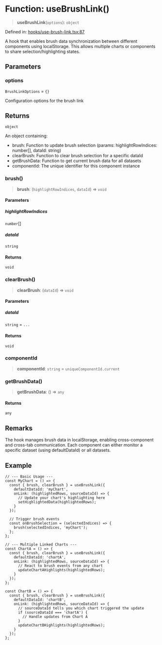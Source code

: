# Function: useBrushLink()

> **useBrushLink**(`options`): `object`

Defined in: [hooks/use-brush-link.tsx:87](https://github.com/GeoDaCenter/openassistant/blob/a1bcfdf89aac2d64b3bda9cf92b96ead076def28/packages/common/src/hooks/use-brush-link.tsx#L87)

A hook that enables brush data synchronization between different components using localStorage.
This allows multiple charts or components to share selection/highlighting states.

## Parameters

### options

`BrushLinkOptions` = `{}`

Configuration options for the brush link

## Returns

`object`

An object containing:
- brush: Function to update brush selection (params: highlightRowIndices: number[], dataId: string)
- clearBrush: Function to clear brush selection for a specific dataId
- getBrushData: Function to get current brush data for all datasets
- componentId: The unique identifier for this component instance

### brush()

> **brush**: (`highlightRowIndices`, `dataId`) => `void`

#### Parameters

##### highlightRowIndices

`number`[]

##### dataId

`string`

#### Returns

`void`

### clearBrush()

> **clearBrush**: (`dataId`) => `void`

#### Parameters

##### dataId

`string` = `...`

#### Returns

`void`

### componentId

> **componentId**: `string` = `uniqueComponentId.current`

### getBrushData()

> **getBrushData**: () => `any`

#### Returns

`any`

## Remarks

The hook manages brush data in localStorage, enabling cross-component and cross-tab communication.
Each component can either monitor a specific dataset (using defaultDataId) or all datasets.

## Example

```tsx
// --- Basic Usage ---
const MyChart = () => {
  const { brush, clearBrush } = useBrushLink({
    defaultDataId: 'myChart',
    onLink: (highlightedRows, sourceDataId) => {
      // Update your chart's highlighting here
      setHighlightedData(highlightedRows);
    }
  });

  // Trigger brush events
  const onBrushSelection = (selectedIndices) => {
    brush(selectedIndices, 'myChart');
  };
};

// --- Multiple Linked Charts ---
const ChartA = () => {
  const { brush, clearBrush } = useBrushLink({
    defaultDataId: 'chartA',
    onLink: (highlightedRows, sourceDataId) => {
      // React to brush events from any chart
      updateChartAHighlights(highlightedRows);
    }
  });
};

const ChartB = () => {
  const { brush, clearBrush } = useBrushLink({
    defaultDataId: 'chartB',
    onLink: (highlightedRows, sourceDataId) => {
      // sourceDataId tells you which chart triggered the update
      if (sourceDataId === 'chartA') {
        // Handle updates from Chart A
      }
      updateChartBHighlights(highlightedRows);
    }
  });
};
```
